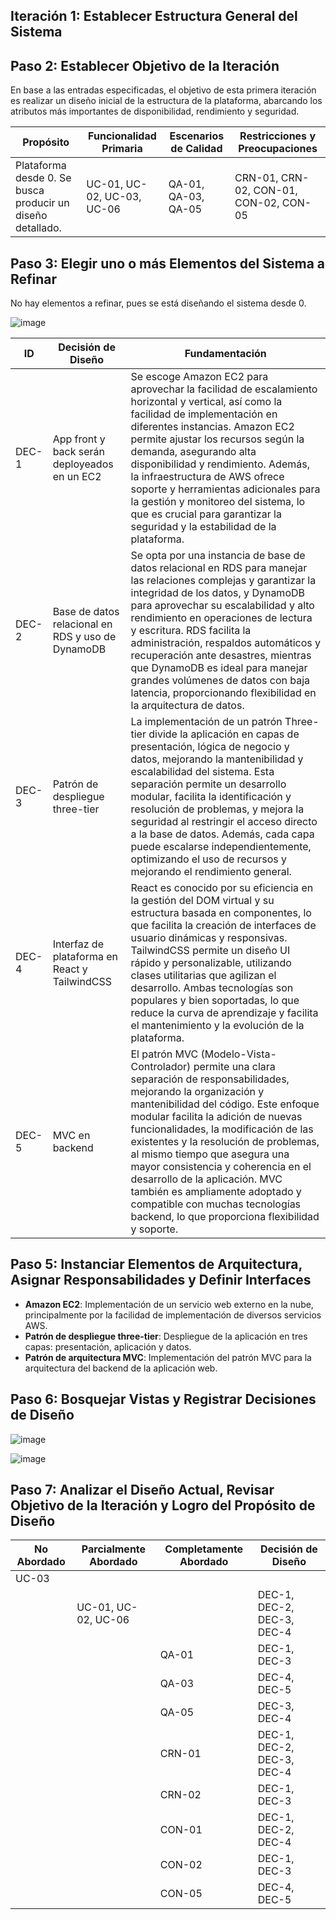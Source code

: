 ## Iteración 1: Establecer Estructura General del Sistema

## Paso 2: Establecer Objetivo de la Iteración

En base a las entradas especificadas, el objetivo de esta primera iteración es realizar un diseño inicial de la estructura de la plataforma, abarcando los atributos más importantes de disponibilidad, rendimiento y seguridad.

| Propósito                                         | Funcionalidad Primaria      | Escenarios de Calidad    | Restricciones y Preocupaciones       |
| ------------------------------------------------- | --------------------------- | ------------------------ | ------------------------------------- |
| Plataforma desde 0. Se busca producir un diseño detallado. | UC-01, UC-02, UC-03, UC-06 | QA-01, QA-03, QA-05     | CRN-01, CRN-02, CON-01, CON-02, CON-05 |

## Paso 3: Elegir uno o más Elementos del Sistema a Refinar

No hay elementos a refinar, pues se está diseñando el sistema desde 0.

![image](https://github.com/ulima-arqui241/grupo04/assets/122492617/38008883-d9de-4632-ac5e-b16c7e9fee50)


| ID   | Decisión de Diseño                                     | Fundamentación                                                                                       |
| ---- | ------------------------------------------------------ | ---------------------------------------------------------------------------------------------------- |
| DEC-1 | App front y back serán deployeados en un EC2           | Se escoge Amazon EC2 para aprovechar la facilidad de escalamiento horizontal y vertical, así como la facilidad de implementación en diferentes instancias. Amazon EC2 permite ajustar los recursos según la demanda, asegurando alta disponibilidad y rendimiento. Además, la infraestructura de AWS ofrece soporte y herramientas adicionales para la gestión y monitoreo del sistema, lo que es crucial para garantizar la seguridad y la estabilidad de la plataforma. |
| DEC-2 | Base de datos relacional en RDS y uso de DynamoDB      | Se opta por una instancia de base de datos relacional en RDS para manejar las relaciones complejas y garantizar la integridad de los datos, y DynamoDB para aprovechar su escalabilidad y alto rendimiento en operaciones de lectura y escritura. RDS facilita la administración, respaldos automáticos y recuperación ante desastres, mientras que DynamoDB es ideal para manejar grandes volúmenes de datos con baja latencia, proporcionando flexibilidad en la arquitectura de datos. |
| DEC-3 | Patrón de despliegue three-tier                        | La implementación de un patrón Three-tier divide la aplicación en capas de presentación, lógica de negocio y datos, mejorando la mantenibilidad y escalabilidad del sistema. Esta separación permite un desarrollo modular, facilita la identificación y resolución de problemas, y mejora la seguridad al restringir el acceso directo a la base de datos. Además, cada capa puede escalarse independientemente, optimizando el uso de recursos y mejorando el rendimiento general. |
| DEC-4 | Interfaz de plataforma en React y TailwindCSS          | React es conocido por su eficiencia en la gestión del DOM virtual y su estructura basada en componentes, lo que facilita la creación de interfaces de usuario dinámicas y responsivas. TailwindCSS permite un diseño UI rápido y personalizable, utilizando clases utilitarias que agilizan el desarrollo. Ambas tecnologías son populares y bien soportadas, lo que reduce la curva de aprendizaje y facilita el mantenimiento y la evolución de la plataforma. |
| DEC-5 | MVC en backend                                         | El patrón MVC (Modelo-Vista-Controlador) permite una clara separación de responsabilidades, mejorando la organización y mantenibilidad del código. Este enfoque modular facilita la adición de nuevas funcionalidades, la modificación de las existentes y la resolución de problemas, al mismo tiempo que asegura una mayor consistencia y coherencia en el desarrollo de la aplicación. MVC también es ampliamente adoptado y compatible con muchas tecnologías backend, lo que proporciona flexibilidad y soporte. |

## Paso 5: Instanciar Elementos de Arquitectura, Asignar Responsabilidades y Definir Interfaces

- **Amazon EC2**: Implementación de un servicio web externo en la nube, principalmente por la facilidad de implementación de diversos servicios AWS.
- **Patrón de despliegue three-tier**: Despliegue de la aplicación en tres capas: presentación, aplicación y datos.
- **Patrón de arquitectura MVC**: Implementación del patrón MVC para la arquitectura del backend de la aplicación web.

## Paso 6: Bosquejar Vistas y Registrar Decisiones de Diseño

![image](https://github.com/ulima-arqui241/grupo04/assets/122492617/f846ce97-36a8-49e0-be2a-aa8225e7a963)

![image](https://github.com/ulima-arqui241/grupo04/assets/122492617/ff78f2aa-ba72-4d40-a44b-cd1b9ebb1181)


## Paso 7: Analizar el Diseño Actual, Revisar Objetivo de la Iteración y Logro del Propósito de Diseño

| No Abordado | Parcialmente Abordado     | Completamente Abordado | Decisión de Diseño              |
| ----------- | ------------------------- | ---------------------- | ------------------------------- |
| UC-03       |                           |                        |                                 |
|             | UC-01, UC-02, UC-06       |                        | DEC-1, DEC-2, DEC-3, DEC-4      |
|             |                           | QA-01                  | DEC-1, DEC-3                    |
|             |                           | QA-03                  | DEC-4, DEC-5                    |
|             |                           | QA-05                  | DEC-3, DEC-4                    |
|             |                           | CRN-01                 | DEC-1, DEC-2, DEC-3, DEC-4      |
|             |                           | CRN-02                 | DEC-1, DEC-3                    |
|             |                           | CON-01                 | DEC-1, DEC-2, DEC-4             |
|             |                           | CON-02                 | DEC-1, DEC-3                    |
|             |                           | CON-05                 | DEC-4, DEC-5                    |
